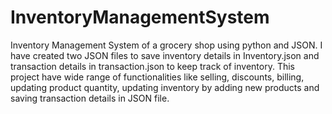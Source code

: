 # InventoryManagementSystem
Inventory Management System of a grocery shop using python and JSON. 
I have created two JSON files to save inventory details in Inventory.json and transaction details in transaction.json to keep track of inventory.
This project have wide range of functionalities like selling, discounts, billing, updating product quantity, updating  inventory by adding new products and saving transaction details in JSON file.
